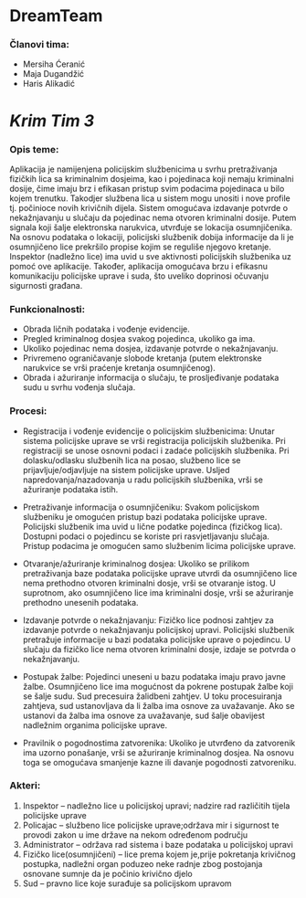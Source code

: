 # **DreamTeam**

### Članovi tima:

- Mersiha Ćeranić
- Maja Dugandžić
- Haris Alikadić

# **_Krim Tim 3_**

### Opis teme: 
Aplikacija je namijenjena policijskim službenicima u svrhu pretraživanja fizičkih lica sa kriminalnim dosjeima, kao i pojedinaca koji nemaju kriminalni dosije, čime imaju brz i efikasan pristup svim podacima pojedinaca u bilo kojem trenutku. Takodjer službena lica u sistem mogu unositi i nove profile tj. počinioce novih krivičnih dijela. Sistem omogućava izdavanje potvrde o nekažnjavanju u slučaju da pojedinac nema otvoren kriminalni dosije. Putem signala koji šalje elektronska narukvica, utvrđuje se lokacija osumnjičenika. Na osnovu podataka o lokaciji, policijski službenik dobija informacije da li je osumnjičeno lice prekršilo propise kojim se reguliše njegovo kretanje. Inspektor (nadležno lice) ima uvid u sve aktivnosti policijskih službenika uz pomoć ove aplikacije. Također, aplikacija omogućava brzu i efikasnu komunikaciju policijske uprave i suda, što uveliko doprinosi očuvanju sigurnosti građana.

### Funkcionalnosti:

- Obrada ličnih podataka i vođenje evidencije.
- Pregled kriminalnog dosjea svakog pojedinca, ukoliko ga ima.
- Ukoliko pojedinac nema dosjea, izdavanje potvrde o nekažnjavanju.
- Privremeno ograničavanje slobode kretanja (putem elektronske narukvice se vrši praćenje kretanja osumnjičenog).
- Obrada i ažuriranje informacija o slučaju, te prosljeđivanje podataka sudu u svrhu vođenja slučaja.

### Procesi:
- Registracija i vođenje evidencije o policijskim službenicima:  Unutar sistema policijske uprave se vrši registracija policijskih službenika. Pri registraciji se unose osnovni podaci i zadaće policijskih službenika. Pri dolasku/odlasku službenih lica na posao, službeno lice se prijavljuje/odjavljuje na sistem policijske uprave. Usljed napredovanja/nazadovanja u radu policijskih službenika, vrši se ažuriranje podataka istih. 

- Pretraživanje informacija o osumnjičeniku: Svakom policijskom službeniku je omogućen pristup bazi podataka policijske uprave. Policijski službenik ima uvid u lične podatke pojedinca (fizičkog lica). Dostupni podaci o pojedincu se koriste pri rasvjetljavanju slučaja. Pristup podacima je omogućen samo službenim licima policijske uprave.

- Otvaranje/ažuriranje kriminalnog dosjea: Ukoliko se prilikom pretraživanja baze podataka policijske uprave utvrdi da osumnjičeno lice nema prethodno otvoren kriminalni dosje, vrši se otvaranje istog. U suprotnom, ako osumnjičeno lice ima kriminalni dosje, vrši se ažuriranje prethodno unesenih podataka. 

- Izdavanje potvrde o nekažnjavanju: Fizičko lice podnosi zahtjev za izdavanje potvrde o nekažnjavanju policijskoj upravi. Policijski službenik pretražuje informacije u bazi podataka policijske uprave o pojedincu. U slučaju da fizičko lice nema otvoren kriminalni dosje, izdaje se potvrda o nekažnjavanju. 


- Postupak žalbe:  Pojedinci uneseni u bazu podataka imaju pravo javne žalbe. Osumnjičeno lice ima mogućnost da pokrene postupak žalbe koji se šalje sudu. Sud precesuira žalidbeni zahtjev. U toku procesuiranja zahtjeva, sud ustanovljava da li žalba ima osnove za uvažavanje. Ako se ustanovi da žalba ima osnove za uvažavanje, sud šalje obavijest nadležnim organima policijske uprave.

- Pravilnik o pogodnostima zatvorenika: Ukoliko je utvrđeno da zatvorenik ima uzorno ponašanje, vrši se ažuriranje kriminalnog dosjea. Na osnovu toga se omogućava smanjenje kazne ili davanje pogodnosti zatvoreniku.

### Akteri:
1. Inspektor – nadležno lice u policijskoj upravi; nadzire rad različitih tijela policijske uprave
2. Policajac – službeno lice policijske uprave;održava mir i sigurnost te provodi zakon u ime države na nekom određenom području 
3. Administrator – održava rad sistema i baze podataka u policijskoj upravi
4. Fizičko lice(osumnjičeni) – lice prema kojem je,prije pokretanja krivičnog postupka, nadležni organ poduzeo neke radnje zbog postojanja osnovane sumnje da je počinio krivično djelo
5. Sud – pravno lice koje surađuje sa policijskom upravom
